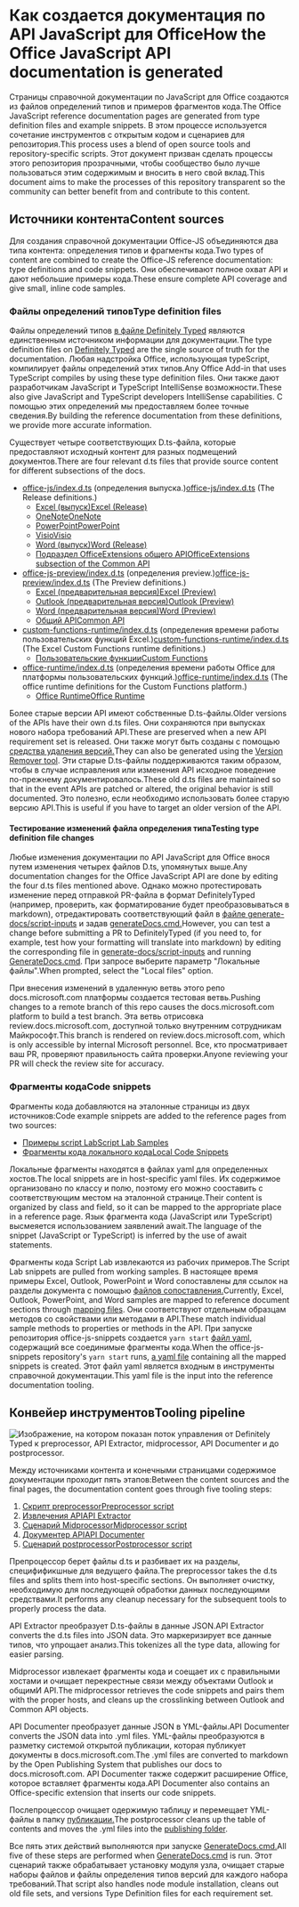 # <a name="how-the-office-javascript-api-documentation-is-generated"></a><span data-ttu-id="b8ca5-101">Как создается документация по API JavaScript для Office</span><span class="sxs-lookup"><span data-stu-id="b8ca5-101">How the Office JavaScript API documentation is generated</span></span>

<span data-ttu-id="b8ca5-102">Страницы справочной документации по JavaScript для Office создаются из файлов определений типов и примеров фрагментов кода.</span><span class="sxs-lookup"><span data-stu-id="b8ca5-102">The Office JavaScript reference documentation pages are generated from type definition files and example snippets.</span></span> <span data-ttu-id="b8ca5-103">В этом процессе используется сочетание инструментов с открытым кодом и сценариев для репозитория.</span><span class="sxs-lookup"><span data-stu-id="b8ca5-103">This process uses a blend of open source tools and repository-specific scripts.</span></span> <span data-ttu-id="b8ca5-104">Этот документ призван сделать процессы этого репозитория прозрачными, чтобы сообщество было лучше пользоваться этим содержимым и вносить в него свой вклад.</span><span class="sxs-lookup"><span data-stu-id="b8ca5-104">This document aims to make the processes of this repository transparent so the community can better benefit from and contribute to this content.</span></span>

## <a name="content-sources"></a><span data-ttu-id="b8ca5-105">Источники контента</span><span class="sxs-lookup"><span data-stu-id="b8ca5-105">Content sources</span></span>

<span data-ttu-id="b8ca5-106">Для создания справочной документации Office-JS объединяются два типа контента: определения типов и фрагменты кода.</span><span class="sxs-lookup"><span data-stu-id="b8ca5-106">Two types of content are combined to create the Office-JS reference documentation: type definitions and code snippets.</span></span> <span data-ttu-id="b8ca5-107">Они обеспечивают полное охват API и дают небольшие примеры кода.</span><span class="sxs-lookup"><span data-stu-id="b8ca5-107">These ensure complete API coverage and give small, inline code samples.</span></span>

### <a name="type-definition-files"></a><span data-ttu-id="b8ca5-108">Файлы определений типов</span><span class="sxs-lookup"><span data-stu-id="b8ca5-108">Type definition files</span></span>

<span data-ttu-id="b8ca5-109">Файлы определений типов [в файле Definitely Typed](https://github.com/DefinitelyTyped/DefinitelyTyped) являются единственным источником информации для документации.</span><span class="sxs-lookup"><span data-stu-id="b8ca5-109">The type definition files on [Definitely Typed](https://github.com/DefinitelyTyped/DefinitelyTyped) are the single source of truth for the documentation.</span></span> <span data-ttu-id="b8ca5-110">Любая надстройка Office, использующая typeScript, компилирует файлы определений этих типов.</span><span class="sxs-lookup"><span data-stu-id="b8ca5-110">Any Office Add-in that uses TypeScript compiles by using these type definition files.</span></span> <span data-ttu-id="b8ca5-111">Они также дают разработчикам JavaScript и TypeScript IntelliSense возможности.</span><span class="sxs-lookup"><span data-stu-id="b8ca5-111">These also give JavaScript and TypeScript developers IntelliSense capabilities.</span></span> <span data-ttu-id="b8ca5-112">С помощью этих определений мы предоставляем более точные сведения.</span><span class="sxs-lookup"><span data-stu-id="b8ca5-112">By building the reference documentation from these definitions, we provide more accurate information.</span></span>

<span data-ttu-id="b8ca5-113">Существует четыре соответствующих D.ts-файла, которые предоставляют исходный контент для разных подмещений документов.</span><span class="sxs-lookup"><span data-stu-id="b8ca5-113">There are four relevant d.ts files that provide source content for different subsections of the docs.</span></span>

- <span data-ttu-id="b8ca5-114">[office-js/index.d.ts](https://raw.githubusercontent.com/DefinitelyTyped/DefinitelyTyped/master/types/office-js/index.d.ts) (определения выпуска.)</span><span class="sxs-lookup"><span data-stu-id="b8ca5-114">[office-js/index.d.ts](https://raw.githubusercontent.com/DefinitelyTyped/DefinitelyTyped/master/types/office-js/index.d.ts) (The Release definitions.)</span></span>
  - [<span data-ttu-id="b8ca5-115">Excel (выпуск)</span><span class="sxs-lookup"><span data-stu-id="b8ca5-115">Excel (Release)</span></span>](https://docs.microsoft.com/javascript/api/excel_release)
  - [<span data-ttu-id="b8ca5-116">OneNote</span><span class="sxs-lookup"><span data-stu-id="b8ca5-116">OneNote</span></span>](https://docs.microsoft.com/javascript/api/onenote)
  - [<span data-ttu-id="b8ca5-117">PowerPoint</span><span class="sxs-lookup"><span data-stu-id="b8ca5-117">PowerPoint</span></span>](https://docs.microsoft.com/javascript/api/powerpoint)
  - [<span data-ttu-id="b8ca5-118">Visio</span><span class="sxs-lookup"><span data-stu-id="b8ca5-118">Visio</span></span>](https://docs.microsoft.com/javascript/api/visio)
  - [<span data-ttu-id="b8ca5-119">Word (выпуск)</span><span class="sxs-lookup"><span data-stu-id="b8ca5-119">Word (Release)</span></span>](https://docs.microsoft.com/javascript/api/word_release)
  - [<span data-ttu-id="b8ca5-120">Подраздел OfficeExtensions общего API</span><span class="sxs-lookup"><span data-stu-id="b8ca5-120">OfficeExtensions subsection of the Common API</span></span>](https://docs.microsoft.com/javascript/api/office)
- <span data-ttu-id="b8ca5-121">[office-js-preview/index.d.ts](https://raw.githubusercontent.com/DefinitelyTyped/DefinitelyTyped/master/types/office-js-preview/index.d.ts) (определения preview.)</span><span class="sxs-lookup"><span data-stu-id="b8ca5-121">[office-js-preview/index.d.ts](https://raw.githubusercontent.com/DefinitelyTyped/DefinitelyTyped/master/types/office-js-preview/index.d.ts) (The Preview definitions.)</span></span>
  - [<span data-ttu-id="b8ca5-122">Excel (предварительная версия)</span><span class="sxs-lookup"><span data-stu-id="b8ca5-122">Excel (Preview)</span></span>](https://docs.microsoft.com/javascript/api/excel)
  - [<span data-ttu-id="b8ca5-123">Outlook (предварительная версия)</span><span class="sxs-lookup"><span data-stu-id="b8ca5-123">Outlook (Preview)</span></span>](https://docs.microsoft.com/javascript/api/outlook)
  - [<span data-ttu-id="b8ca5-124">Word (предварительная версия)</span><span class="sxs-lookup"><span data-stu-id="b8ca5-124">Word (Preview)</span></span>](https://docs.microsoft.com/javascript/api/word)
  - [<span data-ttu-id="b8ca5-125">Общий API</span><span class="sxs-lookup"><span data-stu-id="b8ca5-125">Common API</span></span>](https://docs.microsoft.com/javascript/api/office)
- <span data-ttu-id="b8ca5-126">[custom-functions-runtime/index.d.ts](https://github.com/DefinitelyTyped/DefinitelyTyped/blob/master/types/custom-functions-runtime/index.d.ts) (определения времени работы пользовательских функций Excel.)</span><span class="sxs-lookup"><span data-stu-id="b8ca5-126">[custom-functions-runtime/index.d.ts](https://github.com/DefinitelyTyped/DefinitelyTyped/blob/master/types/custom-functions-runtime/index.d.ts) (The Excel Custom Functions runtime definitions.)</span></span>
  - [<span data-ttu-id="b8ca5-127">Пользовательские функции</span><span class="sxs-lookup"><span data-stu-id="b8ca5-127">Custom Functions</span></span>](https://docs.microsoft.com/javascript/api/custom-functions-runtime)
- <span data-ttu-id="b8ca5-128">[office-runtime/index.d.ts](https://github.com/DefinitelyTyped/DefinitelyTyped/blob/master/types/office-runtime/index.d.ts) (определения времени работы Office для платформы пользовательских функций.)</span><span class="sxs-lookup"><span data-stu-id="b8ca5-128">[office-runtime/index.d.ts](https://github.com/DefinitelyTyped/DefinitelyTyped/blob/master/types/office-runtime/index.d.ts) (The office runtime definitions for the Custom Functions platform.)</span></span>
  - [<span data-ttu-id="b8ca5-129">Office Runtime</span><span class="sxs-lookup"><span data-stu-id="b8ca5-129">Office Runtime</span></span>](https://docs.microsoft.com/javascript/api/office-runtime)

<span data-ttu-id="b8ca5-130">Более старые версии API имеют собственные D.ts-файлы.</span><span class="sxs-lookup"><span data-stu-id="b8ca5-130">Older versions of the APIs have their own d.ts files.</span></span> <span data-ttu-id="b8ca5-131">Они сохраняются при выпусках нового набора требований API.</span><span class="sxs-lookup"><span data-stu-id="b8ca5-131">These are preserved when a new API requirement set is released.</span></span> <span data-ttu-id="b8ca5-132">Они также могут быть созданы с помощью [средства удаления версий.](https://github.com/OfficeDev/office-js-docs-reference/blob/master/generate-docs/tools/VersionRemover.ts)</span><span class="sxs-lookup"><span data-stu-id="b8ca5-132">They can also be generated using the [Version Remover tool](https://github.com/OfficeDev/office-js-docs-reference/blob/master/generate-docs/tools/VersionRemover.ts).</span></span> <span data-ttu-id="b8ca5-133">Эти старые D.ts-файлы поддерживаются таким образом, чтобы в случае исправления или изменения API исходное поведение по-прежнему документировалось.</span><span class="sxs-lookup"><span data-stu-id="b8ca5-133">These old d.ts files are maintained so that in the event APIs are patched or altered, the original behavior is still documented.</span></span> <span data-ttu-id="b8ca5-134">Это полезно, если необходимо использовать более старую версию API.</span><span class="sxs-lookup"><span data-stu-id="b8ca5-134">This is useful if you have to target an older version of the API.</span></span>

#### <a name="testing-type-definition-file-changes"></a><span data-ttu-id="b8ca5-135">Тестирование изменений файла определения типа</span><span class="sxs-lookup"><span data-stu-id="b8ca5-135">Testing type definition file changes</span></span>

<span data-ttu-id="b8ca5-136">Любые изменения документации по API JavaScript для Office внося путем изменения четырех файлов D.ts, упомянутых выше.</span><span class="sxs-lookup"><span data-stu-id="b8ca5-136">Any documentation changes for the Office JavaScript API are done by editing the four d.ts files mentioned above.</span></span> <span data-ttu-id="b8ca5-137">Однако можно протестировать изменение перед отправкой PR-файла в формат DefinitelyTyped (например, проверить, как форматирование будет преобразовываться в markdown), отредактировать соответствующий файл в [файле generate-docs/script-inputs](https://github.com/OfficeDev/office-js-docs-reference/tree/master/generate-docs/script-inputs) и задав [generateDocs.cmd.](https://github.com/OfficeDev/office-js-docs-reference/blob/master/generate-docs/GenerateDocs.cmd)</span><span class="sxs-lookup"><span data-stu-id="b8ca5-137">However, you can test a change before submitting a PR to DefinitelyTyped (if you need to, for example, test how your formatting will translate into markdown) by editing the corresponding file in [generate-docs/script-inputs](https://github.com/OfficeDev/office-js-docs-reference/tree/master/generate-docs/script-inputs) and running [GenerateDocs.cmd](https://github.com/OfficeDev/office-js-docs-reference/blob/master/generate-docs/GenerateDocs.cmd).</span></span> <span data-ttu-id="b8ca5-138">При запросе выберите параметр "Локальные файлы".</span><span class="sxs-lookup"><span data-stu-id="b8ca5-138">When prompted, select the "Local files" option.</span></span>

<span data-ttu-id="b8ca5-139">При внесения изменений в удаленную ветвь этого репо docs.microsoft.com платформы создается тестовая ветвь.</span><span class="sxs-lookup"><span data-stu-id="b8ca5-139">Pushing changes to a remote branch of this repo causes the docs.microsoft.com platform to build a test branch.</span></span> <span data-ttu-id="b8ca5-140">Эта ветвь отрисовка review.docs.microsoft.com, доступной только внутренним сотрудникам Майкрософт.</span><span class="sxs-lookup"><span data-stu-id="b8ca5-140">This branch is rendered on review.docs.microsoft.com, which is only accessible by internal Microsoft personnel.</span></span> <span data-ttu-id="b8ca5-141">Все, кто просматривает ваш PR, проверяют правильность сайта проверки.</span><span class="sxs-lookup"><span data-stu-id="b8ca5-141">Anyone reviewing your PR will check the review site for accuracy.</span></span>

### <a name="code-snippets"></a><span data-ttu-id="b8ca5-142">Фрагменты кода</span><span class="sxs-lookup"><span data-stu-id="b8ca5-142">Code snippets</span></span>

<span data-ttu-id="b8ca5-143">Фрагменты кода добавляются на эталонные страницы из двух источников:</span><span class="sxs-lookup"><span data-stu-id="b8ca5-143">Code example snippets are added to the reference pages from two sources:</span></span>

- [<span data-ttu-id="b8ca5-144">Примеры script Lab</span><span class="sxs-lookup"><span data-stu-id="b8ca5-144">Script Lab Samples</span></span>](https://github.com/OfficeDev/office-js-snippets)
- [<span data-ttu-id="b8ca5-145">Фрагменты кода локального кода</span><span class="sxs-lookup"><span data-stu-id="b8ca5-145">Local Code Snippets</span></span>](https://github.com/OfficeDev/office-js-docs-reference/tree/master/docs/code-snippets)

<span data-ttu-id="b8ca5-146">Локальные фрагменты находятся в файлах yaml для определенных хостов.</span><span class="sxs-lookup"><span data-stu-id="b8ca5-146">The local snippets are in host-specific yaml files.</span></span> <span data-ttu-id="b8ca5-147">Их содержимое организовано по классу и полю, поэтому его можно сооставить с соответствующим местом на эталонной странице.</span><span class="sxs-lookup"><span data-stu-id="b8ca5-147">Their content is organized by class and field, so it can be mapped to the appropriate place in a reference page.</span></span> <span data-ttu-id="b8ca5-148">Язык фрагмента кода (JavaScript или TypeScript) высмеяется использованием заявлений await.</span><span class="sxs-lookup"><span data-stu-id="b8ca5-148">The language of the snippet (JavaScript or TypeScript) is inferred by the use of await statements.</span></span>

<span data-ttu-id="b8ca5-149">Фрагменты кода Script Lab извлекаются из рабочих примеров.</span><span class="sxs-lookup"><span data-stu-id="b8ca5-149">The Script Lab snippets are pulled from working samples.</span></span> <span data-ttu-id="b8ca5-150">В настоящее время примеры Excel, Outlook, PowerPoint и Word сопоставлены для ссылок на разделы документа с помощью [файлов сопоставления.](https://github.com/OfficeDev/office-js-snippets/tree/prod/snippet-extractor-metadata)</span><span class="sxs-lookup"><span data-stu-id="b8ca5-150">Currently, Excel, Outlook, PowerPoint, and Word samples are mapped to reference document sections through [mapping files](https://github.com/OfficeDev/office-js-snippets/tree/prod/snippet-extractor-metadata).</span></span> <span data-ttu-id="b8ca5-151">Они соответствуют отдельным образцам методов со свойствами или методами в API.</span><span class="sxs-lookup"><span data-stu-id="b8ca5-151">These match individual sample methods to properties or methods in the API.</span></span> <span data-ttu-id="b8ca5-152">При запуске репозитория office-js-snippets создается `yarn start` [файл yaml,](https://github.com/OfficeDev/office-js-snippets/blob/prod/snippet-extractor-output/snippets.yaml) содержащий все соединимые фрагменты кода.</span><span class="sxs-lookup"><span data-stu-id="b8ca5-152">When the office-js-snippets repository's `yarn start` runs, [a yaml file](https://github.com/OfficeDev/office-js-snippets/blob/prod/snippet-extractor-output/snippets.yaml) containing all the mapped snippets is created.</span></span> <span data-ttu-id="b8ca5-153">Этот файл yaml является входным в инструменты справочной документации.</span><span class="sxs-lookup"><span data-stu-id="b8ca5-153">This yaml file is the input into the reference documentation tooling.</span></span>

## <a name="tooling-pipeline"></a><span data-ttu-id="b8ca5-154">Конвейер инструментов</span><span class="sxs-lookup"><span data-stu-id="b8ca5-154">Tooling pipeline</span></span>

![Изображение, на котором показан поток управления от Definitely Typed к preprocessor, API Extractor, midprocessor, API Documenter и до postprocessor.](ToolingPipeline.png)

<span data-ttu-id="b8ca5-156">Между источниками контента и конечными страницами содержимое документации проходит пять этапов:</span><span class="sxs-lookup"><span data-stu-id="b8ca5-156">Between the content sources and the final pages, the documentation content goes through five tooling steps:</span></span>

1. [<span data-ttu-id="b8ca5-157">Скрипт preprocessor</span><span class="sxs-lookup"><span data-stu-id="b8ca5-157">Preprocessor script</span></span>](https://github.com/OfficeDev/office-js-docs-reference/blob/master/generate-docs/scripts/preprocessor.ts)
1. [<span data-ttu-id="b8ca5-158">Извлечения API</span><span class="sxs-lookup"><span data-stu-id="b8ca5-158">API Extractor</span></span>](https://api-extractor.com/)
1. [<span data-ttu-id="b8ca5-159">Сценарий Midprocessor</span><span class="sxs-lookup"><span data-stu-id="b8ca5-159">Midprocessor script</span></span>](https://github.com/OfficeDev/office-js-docs-reference/blob/master/generate-docs/scripts/midprocessor.ts)
1. [<span data-ttu-id="b8ca5-160">Документер API</span><span class="sxs-lookup"><span data-stu-id="b8ca5-160">API Documenter</span></span>](https://github.com/microsoft/rushstack/blob/master/apps/api-documenter/README.md)
1. [<span data-ttu-id="b8ca5-161">Сценарий postprocessor</span><span class="sxs-lookup"><span data-stu-id="b8ca5-161">Postprocessor script</span></span>](https://github.com/OfficeDev/office-js-docs-reference/blob/master/generate-docs/scripts/postprocessor.ts)

<span data-ttu-id="b8ca5-162">Препроцессор берет файлы d.ts и разбивает их на разделы, специфификшные для ведущего файла.</span><span class="sxs-lookup"><span data-stu-id="b8ca5-162">The preprocessor takes the d.ts files and splits them into host-specific sections.</span></span> <span data-ttu-id="b8ca5-163">Он выполняет очистку, необходимую для последующей обработки данных последующими средствами.</span><span class="sxs-lookup"><span data-stu-id="b8ca5-163">It performs any cleanup necessary for the subsequent tools to properly process the data.</span></span>

<span data-ttu-id="b8ca5-164">API Extractor преобразует D.ts-файлы в данные JSON.</span><span class="sxs-lookup"><span data-stu-id="b8ca5-164">API Extractor converts the d.ts files into JSON data.</span></span> <span data-ttu-id="b8ca5-165">Это маркеризирует все данные типов, что упрощает анализ.</span><span class="sxs-lookup"><span data-stu-id="b8ca5-165">This tokenizes all the type data, allowing for easier parsing.</span></span>

<span data-ttu-id="b8ca5-166">Midprocessor извлекает фрагменты кода и соещает их с правильными хостами и очищает перекрестные связи между объектами Outlook и общимИ API.</span><span class="sxs-lookup"><span data-stu-id="b8ca5-166">The midprocessor retrieves the code snippets and pairs them with the proper hosts, and cleans up the crosslinking between Outlook and Common API objects.</span></span>

<span data-ttu-id="b8ca5-167">API Documenter преобразует данные JSON в YML-файлы.</span><span class="sxs-lookup"><span data-stu-id="b8ca5-167">API Documenter converts the JSON data into .yml files.</span></span> <span data-ttu-id="b8ca5-168">YML-файлы преобразуются в разметку системой открытой публикации, которая публикует документы в docs.microsoft.com.</span><span class="sxs-lookup"><span data-stu-id="b8ca5-168">The .yml files are converted to markdown by the Open Publishing System that publishes our docs to docs.microsoft.com.</span></span> <span data-ttu-id="b8ca5-169">API Documenter также содержит расширение Office, которое вставляет фрагменты кода.</span><span class="sxs-lookup"><span data-stu-id="b8ca5-169">API Documenter also contains an Office-specific extension that inserts our code snippets.</span></span>

<span data-ttu-id="b8ca5-170">Послепроцессор очищает одержимую таблицу и перемещает YML-файлы в папку [публикации.](https://github.com/OfficeDev/office-js-docs-reference/tree/master/docs/docs-ref-autogen)</span><span class="sxs-lookup"><span data-stu-id="b8ca5-170">The postprocessor cleans up the table of contents and moves the .yml files into the [publishing folder](https://github.com/OfficeDev/office-js-docs-reference/tree/master/docs/docs-ref-autogen).</span></span>

<span data-ttu-id="b8ca5-171">Все пять этих действий выполняются при запуске [GenerateDocs.cmd.](https://github.com/OfficeDev/office-js-docs-reference/blob/master/generate-docs/GenerateDocs.cmd)</span><span class="sxs-lookup"><span data-stu-id="b8ca5-171">All five of these steps are performed when [GenerateDocs.cmd](https://github.com/OfficeDev/office-js-docs-reference/blob/master/generate-docs/GenerateDocs.cmd) is run.</span></span> <span data-ttu-id="b8ca5-172">Этот сценарий также обрабатывает установку модуля узла, очищает старые наборы файлов и файлы определения типов версий для каждого набора требований.</span><span class="sxs-lookup"><span data-stu-id="b8ca5-172">That script also handles node module installation, cleans out old file sets, and versions Type Definition files for each requirement set.</span></span>
